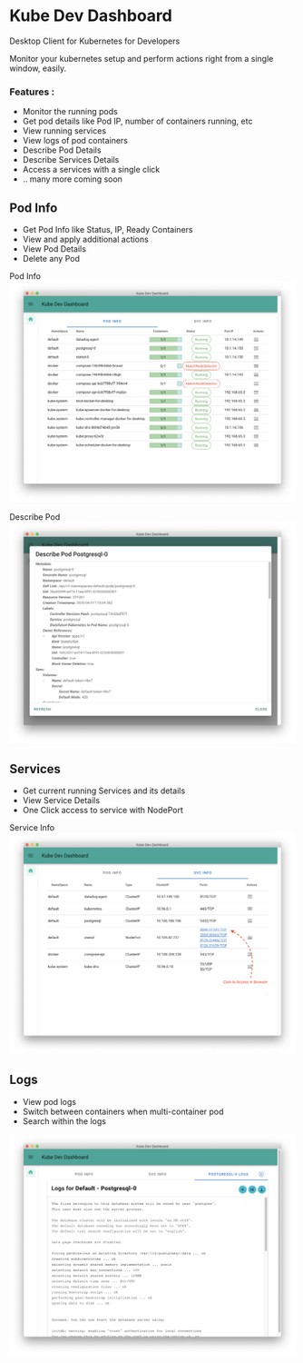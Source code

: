 # Kube Dev Dashboard
Desktop Client for Kubernetes for Developers

Monitor your kubernetes setup and perform actions right from a single window, easily.

### Features :
- Monitor the running pods
- Get pod details like Pod IP, number of containers running, etc
- View running services
- View logs of pod containers
- Describe Pod Details
- Describe Services Details
- Access a services with a single click
- .. many more coming soon

## Pod Info
- Get Pod Info like Status, IP, Ready Containers
- View and apply additional actions 
- View Pod Details
- Delete any Pod

Pod Info
![Preview 1](images/Preview_1.png)

Describe Pod
![Preview 3](images/Preview_3.png)

##  Services 
- Get current running Services and its details
- View Service Details
- One Click access to service with NodePort

Service Info
![Preview 2](images/Preview_2.png)

## Logs
- View pod logs
- Switch between containers when multi-container pod
- Search within the logs

![Preview 4](images/Preview_4.png)
